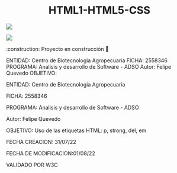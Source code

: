 <h1 align="center">HTML1-HTML5-CSS</h1>
 <p align="left">
   <img src="https://img.shields.io/badge/STATUS-EN%20DESAROLLO-green">
   </p>
   <p>
   <img src="https://img.shields.io/badge/CONTENIDO-HTML1-HTML5-CSS-BLUE">
   </p>
   :construction: Proyecto en construcción 🚧
<P>ENTIDAD: Centro de Biotecnologia Agropecuaria FICHA: 2558346 PROGRAMA: Analisis y desarrollo de Software - ADSO Autor: Felipe Quevedo OBJETIVO:</p>
 <p>ENTIDAD: Centro de Biotecnologia Agropecuaria</p>
  <p>FICHA: 2558346</p>
  <p>PROGRAMA: Analisis y desarrollo de Software - ADSO</p>
 <p> Autor: Felipe Quevedo</p>
 <p> OBJETIVO: Uso de las etiquetas HTML: p, strong, del, em</p>
  <p>FECHA CREACION: 31/07/22</p>
 <p> FECHA DE MODIFICACION:01/08/22</p>
 <p> VALIDADO POR W3C</p>
